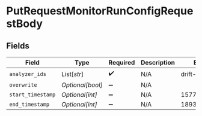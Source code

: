 # PutRequestMonitorRunConfigRequestBody


## Fields

| Field              | Type               | Required           | Description        | Example            |
| ------------------ | ------------------ | ------------------ | ------------------ | ------------------ |
| `analyzer_ids`     | List[*str*]        | :heavy_check_mark: | N/A                | drift-analyzer     |
| `overwrite`        | *Optional[bool]*   | :heavy_minus_sign: | N/A                |                    |
| `start_timestamp`  | *Optional[int]*    | :heavy_minus_sign: | N/A                | 1577836800000      |
| `end_timestamp`    | *Optional[int]*    | :heavy_minus_sign: | N/A                | 1893456000000      |